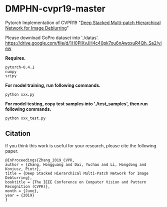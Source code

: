 # DMPHN-cvpr19-master
Pytorch Implementation of CVPR19 "[Deep Stacked Multi-patch Hierarchical Network for Image Deblurring](https://arxiv.org/pdf/1904.03468.pdf)" <br/>

Please download GoPro dataset into './datas'. <br/>
https://drive.google.com/file/d/1H0PIXvJH4c40pk7ou6nAwoxuR4Qh_Sa2/view

__Requires.__
```
pytorch-0.4.1
numpy
scipy
```

__For model training, run following commands.__

```
python xxx.py
```


__For model testing, copy test samples into './test_samples', then run following commands.__

```
python xxx_test.py
```
## Citation
If you think this work is useful for your research, please cite the following paper.

```
@InProceedings{Zhang_2019_CVPR,
author = {Zhang, Hongguang and Dai, Yuchao and Li, Hongdong and Koniusz, Piotr},
title = {Deep Stacked Hierarchical Multi-Patch Network for Image Deblurring},
booktitle = {The IEEE Conference on Computer Vision and Pattern Recognition (CVPR)},
month = {June},
year = {2019}
}
```
